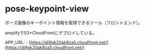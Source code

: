 # pose-keypoint-view

ポーズ画像のキーポイント情報を取得できるツール（フロントエンド）。

amplifyでS3+CloudFrontにデプロイしている。

APP_URL: - [https://di9gk20ak8za5.cloudfront.net/](https://di9gk20ak8za5.cloudfront.net/)
